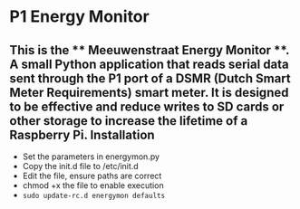 P1 Energy Monitor
=================
This is the ** Meeuwenstraat Energy Monitor **. A small Python application that reads serial data sent through the P1 port of a DSMR (Dutch Smart Meter Requirements) smart meter. It is designed to be effective and reduce writes to SD cards or other storage to increase the lifetime of a Raspberry Pi. 
Installation
------------
- Set the parameters in energymon.py
- Copy the init.d file to /etc/init.d
- Edit the file, ensure paths are correct
- chmod +x the file to enable execution
- `sudo update-rc.d energymon defaults`
